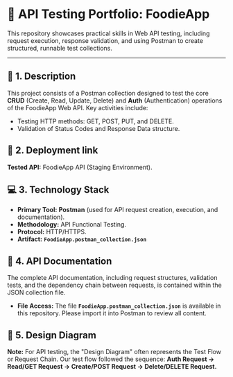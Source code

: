 # 🚀 API Testing Portfolio: FoodieApp

This repository showcases practical skills in Web API testing, including request execution, response validation, and using Postman to create structured, runnable test collections.

---

## 📜 1. Description

This project consists of a Postman collection designed to test the core **CRUD** (Create, Read, Update, Delete) and **Auth** (Authentication) operations of the FoodieApp Web API. Key activities include:
* Testing HTTP methods: GET, POST, PUT, and DELETE.
* Validation of Status Codes and Response Data structure.

## 🔗 2. Deployment link

**Tested API:** FoodieApp API (Staging Environment).


## 💻 3. Technology Stack

* **Primary Tool:** **Postman** (used for API request creation, execution, and documentation).
* **Methodology:** API Functional Testing.
* **Protocol:** HTTP/HTTPS.
* **Artifact:** **`FoodieApp.postman_collection.json`**

## 📄 4. API Documentation

The complete API documentation, including request structures, validation tests, and the dependency chain between requests, is contained within the JSON collection file.

* **File Access:** The file **`FoodieApp.postman_collection.json`** is available in this repository. Please import it into Postman to review all content.

## 📐 5. Design Diagram

**Note:** For API testing, the "Design Diagram" often represents the Test Flow or Request Chain. Our test flow followed the sequence: **Auth Request → Read/GET Request → Create/POST Request → Delete/DELETE Request.**

